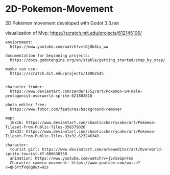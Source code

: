 # 2D-Pokemon-Movement

2D Pokémon movement developed with Godot 3.5.net

visualization of Mvp:
  https://scratch.mit.edu/projects/612145106/

~~~~~~ resources ~~~~~~~~
enviornment:
  https://www.youtube.com/watch?v=lOjOb4Lv_ww

documentation for beginning projects:
  https://docs.godotengine.org/en/stable/getting_started/step_by_step/

maybe can use:
  https://scratch.mit.edu/projects/18962545
  

character finder:
  https://www.deviantart.com/zender1752/art/Pokemon-SM-male-protagonist-overworld-sprite-621803818

photo editor free:
  https://www.fotor.com/features/background-remover

map:
  16x16: https://www.deviantart.com/chaoticcherrycake/art/Pokemon-Tileset-From-Public-Tiles-358379026
  32x32: https://www.deviantart.com/chaoticcherrycake/art/Pokemon-Tileset-From-Public-Tiles-32x32-623246343

character:
  tourist girl: https://www.deviantart.com/arkeweditor/art/Overworld-sprite-tourist-XY-886638350
  animation: https://www.youtube.com/watch?v=jSv5sGpnFso
  Character camera movement: https://www.youtube.com/watch?v=QH5YtfVq6g0&t=92s
